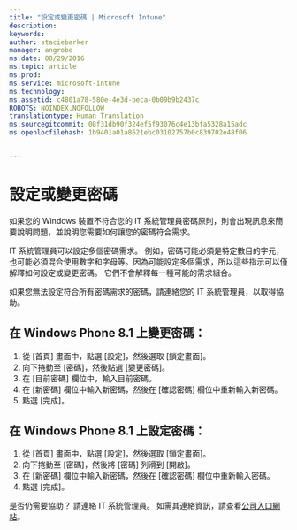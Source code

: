 ```yaml
---
title: "設定或變更密碼 | Microsoft Intune"
description: 
keywords: 
author: staciebarker
manager: angrobe
ms.date: 08/29/2016
ms.topic: article
ms.prod: 
ms.service: microsoft-intune
ms.technology: 
ms.assetid: c4801a78-580e-4e3d-beca-0b09b9b2437c
ROBOTS: NOINDEX,NOFOLLOW
translationtype: Human Translation
ms.sourcegitcommit: 08f31db90f324ef5f93076c4e13bfa5328a15adc
ms.openlocfilehash: 1b9401a01a8621ebc03102757b0c839702e48f06


---
```


# 設定或變更密碼

如果您的 Windows 裝置不符合您的 IT 系統管理員密碼原則，則會出現訊息來簡要說明問題，並說明您需要如何讓您的密碼符合需求。

IT 系統管理員可以設定多個密碼需求。 例如，密碼可能必須是特定數目的字元，也可能必須混合使用數字和字母等。因為可能設定多個需求，所以這些指示可以僅解釋如何設定或變更密碼。 它們不會解釋每一種可能的需求組合。

如果您無法設定符合所有密碼需求的密碼，請連絡您的 IT 系統管理員，以取得協助。

## 在 Windows Phone 8.1 上變更密碼：

1. 從 [首頁] 畫面中，點選 [設定]，然後選取 [鎖定畫面]。
2. 向下捲動至 [密碼]，然後點選 [變更密碼]。
3. 在 [目前密碼] 欄位中，輸入目前密碼。
4. 在 [新密碼] 欄位中輸入新密碼，然後在 [確認密碼] 欄位中重新輸入新密碼。
4. 點選 [完成]。

## 在 Windows Phone 8.1 上設定密碼：

1. 從 [首頁] 畫面中，點選 [設定]，然後選取 [鎖定畫面]。
2. 向下捲動至 [密碼]，然後將 [密碼] 列滑到 [開啟]。
3. 在 [新密碼] 欄位中輸入新密碼，然後在 [確認密碼] 欄位中重新輸入密碼。
4. 點選 [完成]。

是否仍需要協助？ 請連絡 IT 系統管理員。 如需其連絡資訊，請查看[公司入口網站](http://portal.manage.microsoft.com)。





<!--HONumber=Oct16_HO2-->


